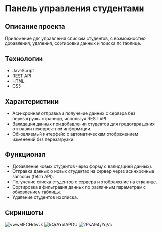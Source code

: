 # Панель управления студентами

## Описание проекта
Приложение для управления списком студентов, с возможностью добавления, удаления, сортировки данных и поиска по таблице.

## Технологии
- JavaScript
- REST API
- HTML
- CSS

## Характеристики
- Асинхронная отправка и получение данных с сервера без перезагрузки страницы, используя REST API.
- Валидация данных при добавлении студентов для предотвращения отправки некорректной информации.
- Обновляемый интерфейс с автоматическим отображением изменений без перезагрузки.

## Функционал
- Добавление новых студентов через форму с валидацией данных).
- Отправка данных о новых студентах на сервер через асинхронные запросы (fetch API).
- Получение списка студентов с сервера и отображение на странице.
- Сортировка и фильтрация данных по различным параметрам с обновлением таблицы.
- Удаление студентов из списка.

## Скриншоты
![vwwMFCHdw2k](https://github.com/user-attachments/assets/6252611e-7181-443f-80b7-5a621eac9f11)
![kQrAYblAPDU](https://github.com/user-attachments/assets/5cd5661f-9eb9-4281-ae98-200bc3a2aee1)
![2PsA94yYqVc](https://github.com/user-attachments/assets/1d7eb765-527b-4353-a8a5-7928a16c2504)
